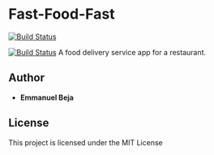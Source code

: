 # Fast-Food-Fast

[![Build Status](https://travis-ci.org/EmmanuelBeja/Fast-Food-Fast.svg?branch=160341465-allorders)](https://travis-ci.org/EmmanuelBeja/Fast-Food-Fast)

[![Build Status](https://travis-ci.org/EmmanuelBeja/Fast-Food-Fast.svg?branch=160341465-allorders)](https://travis-ci.org/EmmanuelBeja/Fast-Food-Fast)
A food delivery service app for a restaurant.

## Author

* **Emmanuel Beja**


## License

This project is licensed under the MIT License
